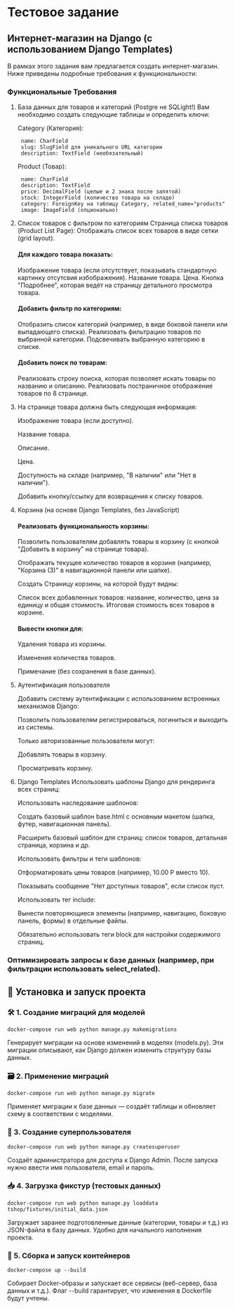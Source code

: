 # Тестовое задание
## Интернет-магазин на Django (с использованием Django Templates)

В рамках этого задания вам предлагается создать интернет-магазин. Ниже приведены подробные требования к функциональности:

### Функциональные Требования
1. База данных для товаров и категорий (Postgre не SQLight!)
    Вам необходимо создать следующие таблицы и определить ключи:
    

    Category (Категория):
    
        name: CharField 
        slug: SlugField для уникального URL категории
        description: TextField (необязательный)

    Product (Товар):
    
        name: CharField 
        description: TextField
        price: DecimalField (целые и 2 знака после запятой)
        stock: IntegerField (количество товара на складе)
        category: ForeignKey на таблицу Category, related_name="products"
        image: ImageField (опционально)


2. Список товаров с фильтром по категориям
    Страница списка товаров (Product List Page):
    Отображать список всех товаров в виде сетки (grid layout).

    #### Для каждого товара показать:

    Изображение товара (если отсутствует, показывать стандартную картинку отсутсвия избображения).
    Название товара.
    Цена.
    Кнопка "Подробнее", которая ведёт на страницу детального просмотра товара.
        
    #### Добавить фильтр по категориям:
    Отобразить список категорий (например, в виде боковой панели или выпадающего списка).
    Реализовать фильтрацию товаров по выбранной категории.
    Подсвечивать выбранную категорию в списке.

    #### Добавить поиск по товарам:
    Реализовать строку поиска, которая позволяет искать товары по названию и описанию.
    Реализовать постраничное отображение товаров по 8 странице.


3. На странице товара должна быть следующая информация:

   Изображение товара (если доступно).

   Название товара.

   Описание.

   Цена.

   Доступность на складе (например, "В наличии" или "Нет в наличии").

   Добавить кнопку/ссылку для возвращения к списку товаров.


4. Корзина (на основе Django Templates, без JavaScript)
    #### Реализовать функциональность корзины:

    Позволить пользователям добавлять товары в корзину (с кнопкой "Добавить в корзину" на странице товара).
    
    Отображать текущее количество товаров в корзине (например, "Корзина (3)" в навигационной панели или шапке).
    
    Создать Страницу корзины, на которой будут видны:
    
    Список всех добавленных товаров: название, количество, цена за единицу и общая стоимость.
    Итоговая стоимость всех товаров в корзине.

    #### Вывести кнопки для:

    Удаления товара из корзины.

    Изменения количества товаров.

    Примечание (без сохранения в базе данных).


5. Аутентификация пользователя
   
    Добавить систему аутентификации с использованием встроенных механизмов Django:
    
    Позволить пользователям регистрироваться, логиниться и выходить из системы.
    
    Только авторизованные пользователи могут:
    
    Добавлять товары в корзину.

    Просматривать корзину.


6. Django Templates
    Использовать шаблоны Django для рендеринга всех страниц:

    Использовать наследование шаблонов:

    Создать базовый шаблон base.html с основным макетом (шапка, футер, навигационная панель).
    
    Расширить базовый шаблон для страниц: список товаров, детальная страница, корзина и др.
   
    Использовать фильтры и теги шаблонов:

    Отформатировать цены товаров (например, 10.00 Р вместо 10).

    Показывать сообщение "Нет доступных товаров", если список пуст.
    
    Использовать тег include:

    Вынести повторяющиеся элементы (например, навигацию, боковую панель, формы) в отдельные файлы.

    Обязательно использовать теги block для настройки содержимого страниц.



### Оптимизировать запросы к базе данных (например, при фильтрации использовать select_related).

## 🚀 Установка и запуск проекта
### 🛠️ 1. Создание миграций для моделей
    docker-compose run web python manage.py makemigrations
Генерирует миграции на основе изменений в моделях (models.py). Эти миграции описывают, как Django должен изменить структуру базы данных.

### 🗃️ 2. Применение миграций
    docker-compose run web python manage.py migrate
Применяет миграции к базе данных — создаёт таблицы и обновляет схему в соответствии с моделями.

### 👤 3. Создание суперпользователя
    docker-compose run web python manage.py createsuperuser
Создаёт администратора для доступа к Django Admin. После запуска нужно ввести имя пользователя, email и пароль.

### 📥 4. Загрузка фикстур (тестовых данных)
    docker-compose run web python manage.py loaddata tshop/fixtures/initial_data.json
Загружает заранее подготовленные данные (категории, товары и т.д.) из JSON-файла в базу данных. Удобно для начального наполнения проекта.

### 🔧 5. Сборка и запуск контейнеров
    docker-compose up --build
Собирает Docker-образы и запускает все сервисы (веб-сервер, база данных и т.д.). Флаг --build гарантирует, что изменения в Dockerfile будут учтены.
